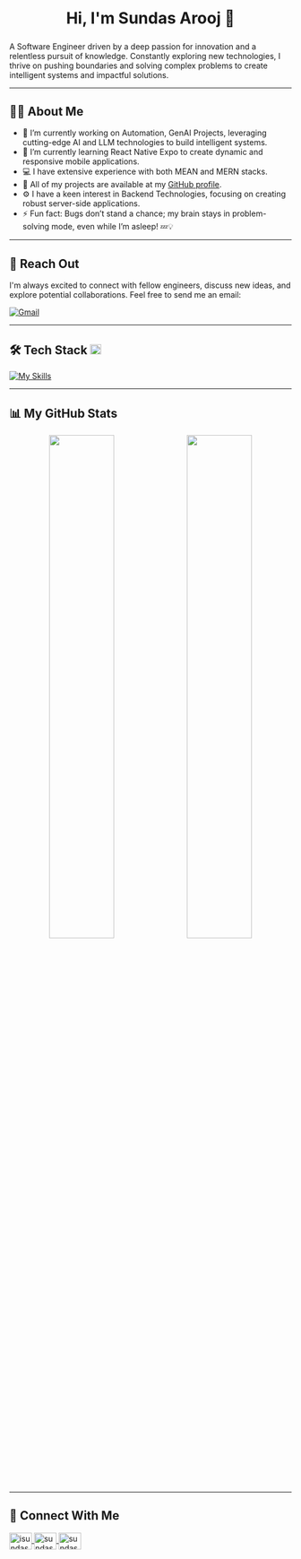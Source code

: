 <h1 align="center" style="
  padding-bottom: 0.3em; 
  font-size: 2em; 
  border-bottom: 1px solid var(--borderColor-muted, var(--color-border-muted)); 
  margin-bottom: 1rem;">
  Hi, I'm Sundas Arooj 👋
</h1>

A Software Engineer driven by a deep passion for innovation and a relentless pursuit of knowledge. Constantly exploring new technologies, I thrive on pushing boundaries and solving complex problems to create intelligent systems and impactful solutions.

---

## 👩‍💻 About Me

- 🤖 I’m currently working on Automation, GenAI Projects, leveraging cutting-edge AI and LLM technologies to build intelligent systems.
- 📱 I’m currently learning React Native Expo to create dynamic and responsive mobile applications.
- 💻 I have extensive experience with both MEAN and MERN stacks.
- 🔗 All of my projects are available at my [GitHub profile](https://github.com/sundas-arooj).
- ⚙️ I have a keen interest in Backend Technologies, focusing on creating robust server-side applications.
- ⚡ Fun fact: Bugs don’t stand a chance; my brain stays in problem-solving mode, even while I’m asleep! 💤💡

---

## 📩 Reach Out

I'm always excited to connect with fellow engineers, discuss new ideas, and explore potential collaborations. Feel free to send me an email:

[![Gmail](https://img.shields.io/badge/Gmail-D14836?style=for-the-badge&logo=gmail&logoColor=white)](mailto:sundasarooj40@gmail.com)

---

## 🛠️ Tech Stack <img src="https://media2.giphy.com/media/QssGEmpkyEOhBCb7e1/giphy.gif?cid=ecf05e47a0n3gi1bfqntqmob8g9aid1oyj2wr3ds3mg700bl&rid=giphy.gif" width="20px" height="18px" />

[![My Skills](https://skillicons.dev/icons?i=js,ts,py,html,bootstrap,css,sass,tailwind,materialui,react,redux,nextjs,angular,nodejs,express,graphql,fastapi,elasticsearch,mongodb,mysql,postgres,sequelize,redis,sqlite,bash,git,github,firebase,docker,aws,vercel,heroku,linux,vscode,npm,postman,sentry,idea&theme=dark)](https://skillicons.dev)

---

## 📊 My GitHub Stats

<!-- GitHub Stats Card -->
<div align="center">
  <img src="https://github-readme-stats.vercel.app/api?username=sundas-arooj&show_icons=true&include_all_commits=true&count_private=true&theme=radical" width="48%" height="auto" />
  <img src="https://github-readme-streak-stats.herokuapp.com/?user=sundas-arooj&theme=radical" width="48%" height="auto" />
  <!-- Top Languages Card (Showing wrong stats)-->
<!--   <img src="https://github-readme-stats.vercel.app/api/top-langs/?username=sundas-arooj&langs_count=8&size_weight=0.5&count_weight=0.5&layout=compact&theme=radical" width="50%" height="auto"/> -->
</div>

---

## 🤝 Connect With Me
<p align="left">
  <a href="https://x.com/isundasarooj" target="blank">
    <img align="center" src="https://raw.githubusercontent.com/rahuldkjain/github-profile-readme-generator/master/src/images/icons/Social/twitter.svg" alt="isundasarooj" height="30" width="40" />
  </a>
  <a href="https://www.linkedin.com/in/sundas-arooj-5a8647196/" target="blank">
    <img align="center" src="https://raw.githubusercontent.com/rahuldkjain/github-profile-readme-generator/master/src/images/icons/Social/linked-in-alt.svg" alt="sundas-arooj" height="30" width="40" />
  </a>
  <a href="https://medium.com/@sundasarooj" target="blank">
    <img align="center" src="https://raw.githubusercontent.com/rahuldkjain/github-profile-readme-generator/master/src/images/icons/Social/medium.svg" alt="sundas-arooj" height="30" width="40" />
  </a>
</p>


